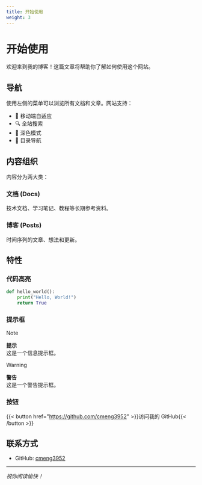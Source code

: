 ```yaml
---
title: 开始使用
weight: 3
---
```


# 开始使用

欢迎来到我的博客！这篇文章将帮助你了解如何使用这个网站。

## 导航

使用左侧的菜单可以浏览所有文档和文章。网站支持：

- 📱 移动端自适应
- 🔍 全站搜索
- 🌙 深色模式
- 📝 目录导航

## 内容组织

内容分为两大类：

### 文档 (Docs)

技术文档、学习笔记、教程等长期参考资料。

### 博客 (Posts)

时间序列的文章、想法和更新。

## 特性

### 代码高亮

```python
def hello_world():
    print("Hello, World!")
    return True
```

### 提示框

> [!NOTE]
> **提示**  
> 这是一个信息提示框。

> [!WARNING]
> **警告**  
> 这是一个警告提示框。

### 按钮

{{< button href="https://github.com/cmeng3952" >}}访问我的 GitHub{{< /button >}}

## 联系方式

- GitHub: [cmeng3952](https://github.com/cmeng3952)

---

*祝你阅读愉快！*

